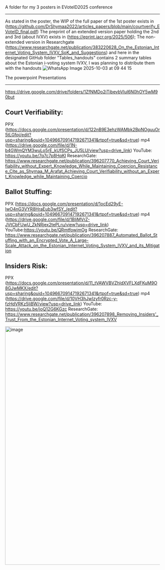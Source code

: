 A folder for my 3 posters in EVoteID2025 conference
*******************************************************
As stated in the poster, the WIP of the full paper of the 1st poster exists in (https://github.com/DrShymaa2022/articles_papers/blob/main/courtverify_EVoteID_final.pdf)
The preprint of an extended version paper holding the 2nd and 3rd (about IVXV) exists in (https://eprint.iacr.org/2025/506); 
The non-extended version in Researchgate (https://www.researchgate.net/publication/383220628_On_the_Estonian_Internet_Voting_System_IVXV_SoK_and_Suggestions) and here in the designated GitHub folder 
"Tables_handouts" contains 2 summary tables about the Estonian i-voting system IVXV, I was planning to distribute them with the handouts
![WhatsApp Image 2025-10-03 at 09 44 15](https://github.com/user-attachments/assets/0faffe7d-9051-4ca3-8aca-85d29ae93bb2)


The powerpoint Presentations
******************************
https://drive.google.com/drive/folders/1ZfNMDo2iTibevbVlul6N0hOY5wM90but



Court Verifiability:
----------------------
 PPX (https://docs.google.com/presentation/d/122nB9E3ehzWAMbk2BpNOguuOr5tLGfpj/edit?usp=sharing&ouid=104966709147192671341&rtpof=true&sd=true)
 mp4 (https://drive.google.com/file/d/1N-b4GWmQYM3wuLo5rE_kUfSCPs_JU5LU/view?usp=drive_link)
YouTube: https://youtu.be/7q7c7p8HqKI 
ResearchGate: https://www.researchgate.net/publication/396207770_Achieving_Court_Verifiability_without_Expert_Knowledge_While_Maintaining_Coercion_Resistance_Cite_as_Shymaa_M_Arafat_Achieving_Court_Verifiability_without_an_Expert_Knowledge_while_Maintaining_Coercio
 
 Ballot Stuffing:
------------------
PPX (https://docs.google.com/presentation/d/1ocEd29yE-lwO4nG3VYR8HraEub3wfSY_/edit?usp=sharing&ouid=104966709147192671341&rtpof=true&sd=true)
mp4 (https://drive.google.com/file/d/1BIiMVrZ-JVtCbFUwU_ZkNRjex2tePLru/view?usp=drive_link)
YouTube:https://youtu.be/QRmtfowimOg
ResearchGate: 
https://www.researchgate.net/publication/396207887_Automated_Ballot_Stuffing_with_an_Encrypted_Vote_A_Large-Scale_Attack_on_the_Estonian_Internet_Voting_System_IVXV_and_its_Mitigation

Insiders Risk:
---------------
PPX (https://docs.google.com/presentation/d/11_tVAWVBVZhldXVFLXdFKuM9O8GJwMKX/edit?usp=sharing&ouid=104966709147192671341&rtpof=true&sd=true)
mp4 (https://drive.google.com/file/d/10VH3hJwIzyfr0Rzc-y-fzHdVRKz5IiBW/view?usp=drive_link)
YouTube: https://youtu.be/joQ12G6KGzc
ResearchGate:
https://www.researchgate.net/publication/396207898_Removing_Insiders'_Trust_From_the_Estonian_Internet_Voting_system_IVXV

<img width="659" height="777" alt="image" src="https://github.com/user-attachments/assets/bbd605bf-fad4-4dbb-bd28-fb6fb6be4624" />

